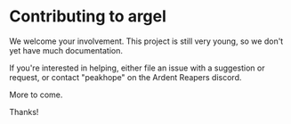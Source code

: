 # Contributing to argel

We welcome your involvement. This project is still very young, 
so we don't yet have much documentation. 

If you're interested in helping, either file an issue with a 
suggestion or request, or contact "peakhope" on the Ardent 
Reapers discord. 

More to come. 

Thanks!
